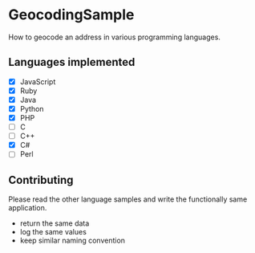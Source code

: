 # GeocodingSample

How to geocode an address in various programming languages.

## Languages implemented

- [x] JavaScript  
- [x] Ruby  
- [x] Java  
- [x] Python  
- [x] PHP  
- [ ] C  
- [ ] C++
- [x] C#  
- [ ] Perl  

## Contributing
Please read the other language samples and write the functionally same application. 

- return the same data
- log the same values
- keep similar naming convention
